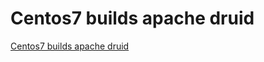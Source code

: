 # Centos7 builds apache druid
[Centos7 builds apache druid](https://aiwithcloud.com/2022/09/14/centos7_builds_apache_druid/)